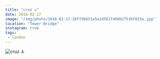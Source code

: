 ```yaml
---
title: "cruz ⚓️"
date: 2018-02-17
image: "/img/photo/2018-02-17-26ffdb651a5a1d561f49db27536f823a.jpg"
location: "Tower Bridge"
instagram: true
tags:
 - london
---
```


![cruz ⚓️](/img/photo/2018-02-17-26ffdb651a5a1d561f49db27536f823a.jpg)
